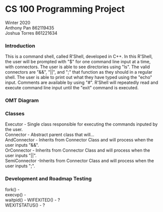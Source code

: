 # CS 100 Programming Project

Winter 2020\
Anthony Pan 862119435\
Joshua Torres 861221634

### Introduction

This is a command shell, called R'Shell, developed in C++. In this R'Shell, the user will be prompted with "$" for one command line input at a time, with connectors. The user is able to see directories using "ls". The valid connectors are "&&", "||", and ";" that function as they should in a regular shell. The user is able to print out what they have typed using the "echo" input. Comments are available by using "#". R'Shell will repeatedly read and execute command line input until the "exit" command is executed.

### OMT Diagram

### Classes
Executor - Single class responsible for executing the commands inputed by the user.\
Connector - Abstract parent class that will... \
AndConnector - Inherits from Connector Class and will process when the user inputs "&&".\
OrConnector - Inherits from Connector Class and will process when the user inputs "||".\
SemiConnector -Inherits from Connector Class and will process when the user inputs ";".

### Development and Roadmap Testing
fork() -\
execvp() -\
waitpid() -
WIFEXITED() - ?\
WEXITSTATUS() - ?
